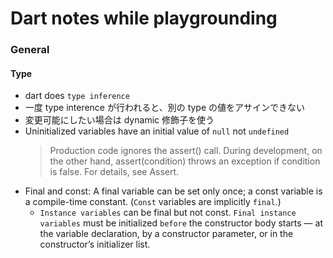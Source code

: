 # Dart notes while playgrounding

### General

#### Type

- dart does `type inference`
- 一度 type interence が行われると、別の type の値をアサインできない
- 変更可能にしたい場合は dynamic 修飾子を使う
- Uninitialized variables have an initial value of `null` not `undefined`
  > Production code ignores the assert() call. During development, on the other hand, assert(condition) throws an exception if condition is false. For details, see Assert.
- Final and const: A final variable can be set only once; a const variable is a compile-time constant. (`Const` variables are implicitly `final`.)
  - `Instance variables` can be final but not const. `Final instance variables` must be initialized `before` the constructor body starts — at the variable declaration, by a constructor parameter, or in the constructor’s initializer list.
